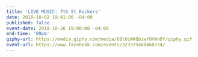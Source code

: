 ```yaml
---
title: 'LIVE MUSIC: 7th St Rockers'
date: 2018-10-02 19:41:00 -04:00
published: false
event-date: 2018-10-26 19:00:00 -04:00
end-time: '09pm'
giphy-url: https://media.giphy.com/media/8BlUiWKQbiwfOVWnDY/giphy.gif
event-url: https://www.facebook.com/events/323375488468724/
---
```


